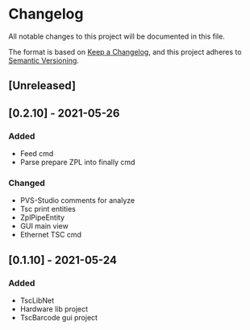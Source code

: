 # Changelog
All notable changes to this project will be documented in this file.

The format is based on [Keep a Changelog](https://keepachangelog.com/en/1.0.0/),
and this project adheres to [Semantic Versioning](https://semver.org/spec/v2.0.0.html).

## [Unreleased]

## [0.2.10] - 2021-05-26
### Added
- Feed cmd
- Parse prepare ZPL into finally cmd
### Changed
- PVS-Studio comments for analyze
- Tsc print entities
- ZplPipeEntity
- GUI main view
- Ethernet TSC cmd

## [0.1.10] - 2021-05-24
### Added
- TscLibNet
- Hardware lib project
- TscBarcode gui project
